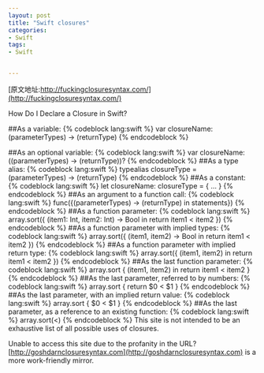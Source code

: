 ```yaml
---
layout: post
title: "Swift closures"
categories:
- Swift
tags:
- Swift


--- 
```

[原文地址:http://fuckingclosuresyntax.com/](http://fuckingclosuresyntax.com/)

How Do I Declare a Closure in Swift?

##As a variable:
{% codeblock lang:swift %}
var closureName: (parameterTypes) -> (returnType)
{% endcodeblock %}

##As an optional variable:
{% codeblock lang:swift %}
var closureName: ((parameterTypes) -> (returnType))?
{% endcodeblock %}
##As a type alias:
{% codeblock lang:swift %}
typealias closureType = (parameterTypes) -> (returnType)
{% endcodeblock %}
##As a constant:
{% codeblock lang:swift %}
let closureName: closureType = { ... }
{% endcodeblock %}
##As an argument to a function call:
{% codeblock lang:swift %}
func({(parameterTypes) -> (returnType) in statements})
{% endcodeblock %}
##As a function parameter:
{% codeblock lang:swift %}
array.sort({ (item1: Int, item2: Int) -> Bool in return item1 < item2 })
{% endcodeblock %}
##As a function parameter with implied types:
{% codeblock lang:swift %}
array.sort({ (item1, item2) -> Bool in return item1 < item2 })
{% endcodeblock %}
##As a function parameter with implied return type:
{% codeblock lang:swift %}
array.sort({ (item1, item2) in return item1 < item2 })
{% endcodeblock %}
##As the last function parameter:
{% codeblock lang:swift %}
array.sort { (item1, item2) in return item1 < item2 }
{% endcodeblock %}
##As the last parameter, referred to by numbers:
{% codeblock lang:swift %}
array.sort { return $0 < $1 }
{% endcodeblock %}
##As the last parameter, with an implied return value:
{% codeblock lang:swift %}
array.sort { $0 < $1 }
{% endcodeblock %}
##As the last parameter, as a reference to an existing function:
{% codeblock lang:swift %}
array.sort(<)
{% endcodeblock %}
This site is not intended to be an exhaustive list of all possible uses of closures.


Unable to access this site due to the profanity in the URL? [http://goshdarnclosuresyntax.com](http://goshdarnclosuresyntax.com) is a more work-friendly mirror.